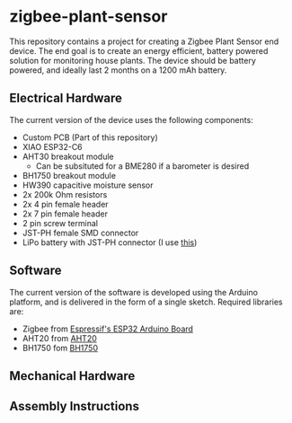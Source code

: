 # zigbee-plant-sensor

This repository contains a project for creating a Zigbee Plant Sensor end device. The end goal is to create an energy efficient, battery powered solution for monitoring house plants. The device should be battery powered, and ideally last 2 months on a 1200 mAh battery.

## Electrical Hardware
The current version of the device uses the following components:

- Custom PCB (Part of this repository)
- XIAO ESP32-C6
- AHT30 breakout module
    - Can be subsituted for a BME280 if a barometer is desired
- BH1750 breakout module
- HW390 capacitive moisture sensor
- 2x 200k Ohm resistors
- 2x 4 pin female header
- 2x 7 pin female header
- 2 pin screw terminal
- JST-PH female SMD connector
- LiPo battery with JST-PH connector (I use [this](https://www.kjell.com/no/produkter/elektro-og-verktoy/elektronikk/utviklerkit/arduino/arduino-tilbehor/luxorparts-li-po-batteri-37-v-med-kontakt-1200-mah-p87924?utm_source=google&utm_medium=cpc&utm_campaign=NO%20%7C%20UP%20%2D%20PM%20%7C%20Standard%20Shopping&gad_source=1&gad_campaignid=22408336754&gbraid=0AAAAADcA9cwSsVdVY3-c_zMYl5YBUjPP6&gclid=Cj0KCQjwlrvBBhDnARIsAHEQgOTxmvMeDbw0Wd1paJ639T4glH6r-rYMUwSAXwGE7Fnmn12A9cEwYLIaAo7JEALw_wcB))

## Software
The current version of the software is developed using the Arduino platform, and is delivered in the form of a single sketch. Required libraries are:

- Zigbee from [Espressif's ESP32 Arduino Board](https://github.com/espressif/arduino-esp32)
- AHT20 from [AHT20](https://github.com/dvarrel/AHT20)
- BH1750 fom [BH1750](https://github.com/claws/BH1750)

## Mechanical Hardware


## Assembly Instructions
